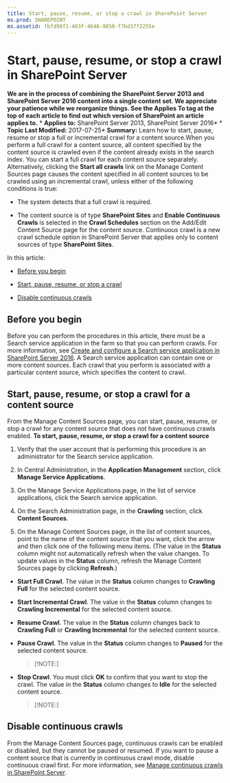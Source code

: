 ```yaml
---
title: Start, pause, resume, or stop a crawl in SharePoint Server
ms.prod: SHAREPOINT
ms.assetid: fbfd98f1-403f-4648-9850-f7bd37f2255e
---
```



# Start, pause, resume, or stop a crawl in SharePoint Server
 **We are in the process of combining the SharePoint Server 2013 and SharePoint Server 2016 content into a single content set. We appreciate your patience while we reorganize things. See the Applies To tag at the top of each article to find out which version of SharePoint an article applies to.** * **Applies to:** SharePoint Server 2013, SharePoint Server 2016*  * **Topic Last Modified:** 2017-07-25* **Summary:** Learn how to start, pause, resume or stop a full or incremental crawl for a content source.When you perform a full crawl for a content source, all content specified by the content source is crawled even if the content already exists in the search index. You can start a full crawl for each content source separately. Alternatively, clicking the **Start all crawls** link on the Manage Content Sources page causes the content specified in all content sources to be crawled using an incremental crawl, unless either of the following conditions is true:
- The system detects that a full crawl is required.
    
  
- The content source is of type **SharePoint Sites** and **Enable Continuous Crawls** is selected in the **Crawl Schedules** section on the Add/Edit Content Source page for the content source. Continuous crawl is a new crawl schedule option in SharePoint Server that applies only to content sources of type **SharePoint Sites**.
    
  
In this article:
-  [Before you begin](#begin)
    
  
-  [Start, pause, resume, or stop a crawl](#proc1)
    
  
-  [Disable continuous crawls](#proc2)
    
  

## Before you begin
<a name="begin"> </a>

Before you can perform the procedures in this article, there must be a Search service application in the farm so that you can perform crawls. For more information, see  [Create and configure a Search service application in SharePoint Server 2016](html/create-and-configure-a-search-service-application-in-sharepoint-server-2016.md). A Search service application can contain one or more content sources. Each crawl that you perform is associated with a particular content source, which specifies the content to crawl.
## Start, pause, resume, or stop a crawl for a content source
<a name="proc1"> </a>

From the Manage Content Sources page, you can start, pause, resume, or stop a crawl for any content source that does not have continuous crawls enabled. **To start, pause, resume, or stop a crawl for a content source**
1. Verify that the user account that is performing this procedure is an administrator for the Search service application.
    
  
2. In Central Administration, in the **Application Management** section, click **Manage Service Applications**.
    
  
3. On the Manage Service Applications page, in the list of service applications, click the Search service application.
    
  
4. On the Search Administration page, in the **Crawling** section, click **Content Sources**.
    
  
5. On the Manage Content Sources page, in the list of content sources, point to the name of the content source that you want, click the arrow and then click one of the following menu items. (The value in the **Status** column might not automatically refresh when the value changes. To update values in the **Status** column, refresh the Manage Content Sources page by clicking **Refresh**.)
    
  - **Start Full Crawl**. The value in the **Status** column changes to **Crawling Full** for the selected content source.
    
  
  - **Start Incremental Crawl**. The value in the **Status** column changes to **Crawling Incremental** for the selected content source.
    
  
  - **Resume Crawl**. The value in the **Status** column changes back to **Crawling Full** or **Crawling Incremental** for the selected content source.
    
  
  - **Pause Crawl**. The value in the **Status** column changes to **Paused** for the selected content source.
    
    > [!NOTE:]
      
  - **Stop Crawl**. You must click **OK** to confirm that you want to stop the crawl. The value in the **Status** column changes to **Idle** for the selected content source.
    
    > [!NOTE:]
      

## Disable continuous crawls
<a name="proc2"> </a>

From the Manage Content Sources page, continuous crawls can be enabled or disabled, but they cannot be paused or resumed. If you want to pause a content source that is currently in continuous crawl mode, disable continuous crawl first. For more information, see  [Manage continuous crawls in SharePoint Server](html/manage-continuous-crawls-in-sharepoint-server.md). 
